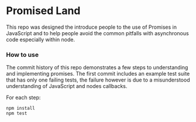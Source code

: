 # Promised Land

This repo was designed the introduce people to the use of Promises in JavaScript and to help
people avoid the common pitfalls with asynchronous code especially within node.

### How to use

The commit history of this repo demonstrates a few steps to understanding and implementing
promises. The first commit includes an example test suite that has only one failing tests,
the failure however is due to a misunderstood understanding of JavaScript and nodes callbacks.

For each step:

    npm install
    npm test
